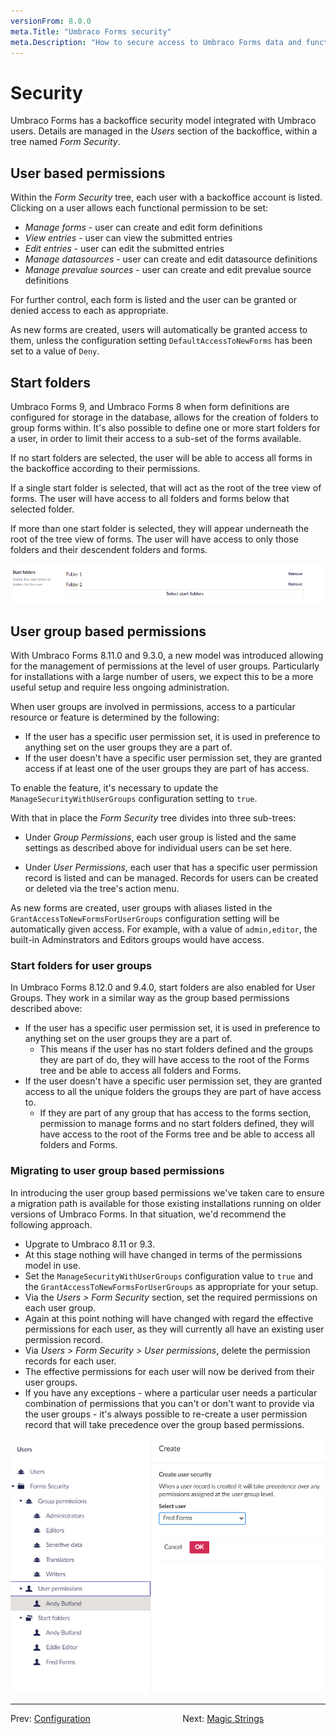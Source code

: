 ```yaml
---
versionFrom: 8.0.0
meta.Title: "Umbraco Forms security"
meta.Description: "How to secure access to Umbraco Forms data and functionality."
---
```


# Security

Umbraco Forms has a backoffice security model integrated with Umbraco users.  Details are managed in the _Users_ section of the backoffice, within a tree named _Form Security_.

## User based permissions

Within the _Form Security_ tree, each user with a backoffice account is listed.  Clicking on a user allows each functional permission to be set:

- *Manage forms* - user can create and edit form definitions
- *View entries* - user can view the submitted entries
- *Edit entries* - user can edit the submitted entries
- *Manage datasources* - user can create and edit datasource definitions
- *Manage prevalue sources* - user can create and edit prevalue source definitions

For further control, each form is listed and the user can be granted or denied access to each as appropriate.

As new forms are created, users will automatically be granted access to them, unless the configuration setting `DefaultAccessToNewForms` has been set to a value of `Deny`.

## Start folders

Umbraco Forms 9, and Umbraco Forms 8 when form definitions are configured for storage in the database, allows for the creation of folders to group forms within.  It's also possible to define one or more start folders for a user, in order to limit their access to a sub-set of the forms available.

If no start folders are selected, the user will be able to access all forms in the backoffice according to their permissions.

If a single start folder is selected, that will act as the root of the tree view of forms.  The user will have access to all folders and forms below that selected folder.

If more than one start folder is selected, they will appear underneath the root of the tree view of forms.  The user will have access to only those folders and their descendent folders and forms.

![Start folders](images/user-start-folders.png)

## User group based permissions

With Umbraco Forms 8.11.0 and 9.3.0, a new model was introduced allowing for the management of permissions at the level of user groups.  Particularly for installations with a large number of users, we expect this to be a more useful setup and require less ongoing administration.

When user groups are involved in permissions, access to a particular resource or feature is determined by the following:

- If the user has a specific user permission set, it is used in preference to anything set on the user groups they are a part of.
- If the user doesn't have a specific user permission set, they are granted access if at least one of the user groups they are part of has access.

To enable the feature, it's necessary to update the `ManageSecurityWithUserGroups` configuration setting to `true`.

With that in place the _Form Security_ tree divides into three sub-trees:

- Under _Group Permissions_, each user group is listed and the same settings as described above for individual users can be set here.

- Under _User Permissions_, each user that has a specific user permission record is listed and can be managed.  Records for users can be created or deleted via the tree's action menu.

As new forms are created, user groups with aliases listed in the `GrantAccessToNewFormsForUserGroups` configuration setting will be automatically given access.  For example, with a value of `admin,editor`, the built-in Adminstrators and Editors groups would have access.

### Start folders for user groups

In Umbraco Forms 8.12.0 and 9.4.0, start folders are also enabled for User Groups. They work in a similar way as the group based permissions described above:

- If the user has a specific user permission set, it is used in preference to anything set on the user groups they are a part of.
    - This means if the user has no start folders defined and the groups they are part of do, they will have access to the root of the Forms tree and be able to access all folders and Forms.
 - If the user doesn't have a specific user permission set, they are granted access to all the unique folders the groups they are part of have access to.
    - If they are part of any group that has access to the forms section, permission to manage forms and no start folders defined, they will have access to the root of the Forms tree and be able to access all folders and Forms.

### Migrating to user group based permissions

In introducing the user group based permissions we've taken care to ensure a migration path is available for those existing installations running on older versions of Umbraco Forms.  In that situation, we'd recommend the following approach.

- Upgrate to Umbraco 8.11 or 9.3.
- At this stage nothing will have changed in terms of the permissions model in use.
- Set the `ManageSecurityWithUserGroups` configuration value to `true` and the `GrantAccessToNewFormsForUserGroups` as appropriate for your setup.
- Via the _Users > Form Security_ section, set the required permissions on each user group.
- Again at this point nothing will have changed with regard the effective permissions for each user, as they will currently all have an existing user permission record.
- Via _Users > Form Security > User permissions_, delete the permission records for each user.
- The effective permissions for each user will now be derived from their user groups.
- If you have any exceptions - where a particular user needs a particular combination of permissions that you can't or don't want to provide via the user groups - it's always possible to re-create a user permission record that will take precedence over the group based permissions.

![User group permissions](images/user-group-permissions.png)

---

Prev: [Configuration](../Configuration/index.md) &emsp; &emsp; &emsp; &emsp; &emsp; &emsp; &emsp; &emsp; Next: [Magic Strings](../Magic-Strings/index.md)
